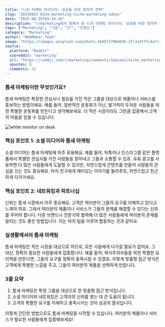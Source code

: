 ```yaml
---
title: "니치 마케팅 아이디어: 성공을 위한 창의적 전략"
slug: "20250825-0334-marketing-niche-marketing-ideas"
date: "2025-08-25T03:34:10"
description: "r/marketing에서 화제가 된 니치 마케팅 아이디어: 성공을 위한 창의적 전략에 대한 깊이 있는 분석과 인사이트"
tags: ["Marketing", "기술", "IT", "트렌드"]
category: "Marketing"
author: "WebMaker Team"
image: "https://images.unsplash.com/photo-1648737966636-2fc3a5fffc8a?crop=entropy&cs=tinysrgb&fit=max&fm=jpg&ixid=M3w3OTU0NDF8MXwxfHNlYXJjaHwyOHx8dGVjaG5vbG9neXxlbnwxfDB8fHwxNzU2MDYwNDQwfDA&ixlib=rb-4.1.0&q=80&w=1080"
source:
  platform: "Reddit"
  subreddit: "marketing"
  url: "https://reddit.com/r/marketing/comments/1mycea1/niche_marketing_ideas/"
  upvotes: 8
  comments: 16
---
```


### 틈새 마케팅이란 무엇인가요?

틈새 마케팅은 특정한 관심사나 필요를 가진 작은 그룹을 대상으로 제품이나 서비스를 홍보하는 방법이에요. 예를 들어, 일반적인 운동화가 아닌, 발가락이 두꺼운 사람들을 위한 특별한 운동화를 만든다고 생각해보세요. 더 작은 시장이라도 그만큼 집중해서 고객의 마음을 얻을 수 있습니다.

![white monitor on desk](https://images.unsplash.com/photo-1556745757-8d76bdb6984b?crop=entropy&cs=tinysrgb&fit=max&fm=jpg&ixid=M3w3OTU0NDF8MXwxfHNlYXJjaHwxfHxidXNpbmVzc3xlbnwxfDB8fHwxNzU2MDQxfDA&ixlib=rb-4.1.0&q=80&w=1080)

### 핵심 포인트 1: 소셜 미디어와 틈새 마케팅

소셜 미디어는 틈새 마케팅에 아주 유용해요. 예를 들어, 틱톡이나 인스타그램 같은 플랫폼에서 특별한 관심사를 가진 사람들을 찾아내고 그들과 소통할 수 있죠. 유료 광고를 사용하면 더 많은 사람들에게 도달할 수 있지만, 자연스럽게 콘텐츠를 만들어 사람들의 관심을 끄는 것도 중요해요. 마치 친구에게 재미있는 이야기를 들려주듯, 자연스럽고 친근하게 다가가세요.

### 핵심 포인트 2: 네트워킹과 파트너십

신뢰는 틈새 시장에서 아주 중요해요. 고객은 여러분이 그들의 요구를 이해하고 있다고 느껴야 하죠. 그래서 여러분의 제품이나 서비스가 그들의 문제를 해결할 수 있다는 신뢰를 주어야 합니다. 다른 브랜드나 전문가와 협력해 더 많은 사람들에게 여러분의 존재를 알리는 것도 좋은 방법입니다. 이는 마치 팀을 이루어 협동하는 것과 같아요.

### 실생활에서의 틈새 마케팅

틈새 마케팅은 작은 시장을 대상으로 하므로, 모든 사람에게 다가갈 필요가 없어요. 그 대신, 정확히 필요한 사람들에게 집중합니다. 예를 들어, 채식주의자들을 위한 특별한 요리책을 만든다면, 그들의 요구를 정확히 충족시킬 수 있겠죠. 이렇게 맞춤형 접근 방식은 고객에게 특별한 느낌을 주고, 그들이 여러분의 제품을 선택하게 만듭니다.

### 3줄 요약

1. 틈새 마케팅은 특정 그룹을 대상으로 한 맞춤형 접근 방식입니다.
2. 소셜 미디어와 네트워킹은 고객과의 신뢰를 쌓는 데 큰 도움이 됩니다.
3. 고객의 특별한 요구를 이해하고 충족시키는 것이 성공의 열쇠입니다.

이렇게 간단한 방법으로도 틈새 마케팅을 시작할 수 있습니다. 여러분의 제품이나 서비스가 필요한 사람들에게 집중해보세요!